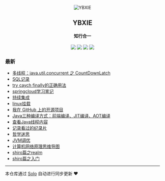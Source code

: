 <p align="center"><img alt="YBXIE" src="https://static.b3log.org/images/brand/solo-32.png"></p><h2 align="center">
YBXIE
</h2>

<h4 align="center">知行合一</h4>
<p align="center"><a title="YBXIE" target="_blank" href="https://github.com/YBcreate/solo-blog"><img src="https://img.shields.io/github/last-commit/YBcreate/solo-blog.svg?style=flat-square&color=FF9900"></a>
<a title="GitHub repo size in bytes" target="_blank" href="https://github.com/YBcreate/solo-blog"><img src="https://img.shields.io/github/repo-size/YBcreate/solo-blog.svg?style=flat-square"></a>
<a title="Solo Version" target="_blank" href="https://github.com/b3log/solo/releases"><img src="https://img.shields.io/badge/solo-3.6.3-f1e05a.svg?style=flat-square&color=blueviolet"></a>
<a title="Hits" target="_blank" href="https://github.com/b3log/hits"><img src="https://hits.b3log.org/YBcreate/solo-blog.svg"></a></p>

### 最新

* [多线程：java.util.concurrent 之 CountDownLatch](http://www.ybxie.top/articles/2019/11/18/1574045590796.html)
* [SQL记录](http://www.ybxie.top/articles/2019/10/28/1572256086405.html)
* [try caych finally的正确用法](http://www.ybxie.top/articles/2019/10/17/1571284369901.html)
* [springcloud学习笔记](http://www.ybxie.top/articles/2019/10/10/1570701679659.html)
* [持续集成](http://www.ybxie.top/articles/2019/10/08/1570505552087.html)
* [linux挂载](http://www.ybxie.top/articles/2019/10/08/1570503728305.html)
* [我在 GitHub 上的开源项目](http://www.ybxie.top/my-github-repos)
* [Java三种编译方式：前端编译、JIT编译、AOT编译](http://www.ybxie.top/articles/2019/08/23/1566528321500.html)
* [查看Java线程内容](http://www.ybxie.top/articles/2019/08/22/1566456765326.html)
* [记录看过的纪录片](http://www.ybxie.top/articles/2019/08/20/1566266630776.html)
* [哲学迷思](http://www.ybxie.top/articles/2019/08/19/1566208583661.html)
* [JVM调优](http://www.ybxie.top/articles/2019/08/15/1565848789021.html)
* [计算机网络原理思维导图](http://www.ybxie.top/articles/2019/08/14/1565747532256.html)
* [shiro篇之realm](http://www.ybxie.top/articles/2019/08/09/1565316086142.html)
* [shiro篇之入门](http://www.ybxie.top/articles/2019/08/07/1565169629219.html)



---

本仓库通过 [Solo](https://github.com/b3log/solo) 自动进行同步更新 ❤️ 